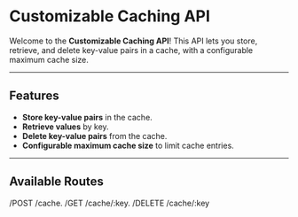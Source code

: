 # Customizable Caching API

Welcome to the **Customizable Caching API**! This API lets you store, retrieve, and delete key-value pairs in a cache, with a configurable maximum cache size.

---

## Features

- **Store key-value pairs** in the cache.
- **Retrieve values** by key.
- **Delete key-value pairs** from the cache.
- **Configurable maximum cache size** to limit cache entries.

---

## Available Routes

/POST /cache.
/GET /cache/:key.
/DELETE /cache/:key
